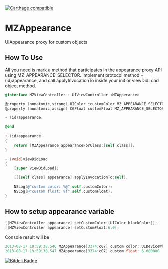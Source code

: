 [![Carthage compatible](https://img.shields.io/badge/Carthage-compatible-4BC51D.svg?style=flat)](https://github.com/Carthage/Carthage)

MZAppearance
============

UIAppearance proxy for custom objects

## How To Use

All you need is mark a method that participates in the appearance proxy API using MZ_APPEARANCE_SELECTOR.
Implement <MZAppearance> protocol method + (id)appearance, and call applyInvocationTo inside your init or viewDidLoad object method.

``` objective-c
@interface MZViewController : UIViewController <MZApperance>

@property (nonatomic,strong) UIColor *customColor MZ_APPEARANCE_SELECTOR;
@property (nonatomic,assign) CGFloat customFloat MZ_APPEARANCE_SELECTOR;

+ (id)appearance;

@end
```

``` objective-c
+ (id)appearance
{
    return [MZAppearance appearanceForClass:[self class]];
}

- (void)viewDidLoad
{
    [super viewDidLoad];

    [[[self class] appearance] applyInvocationTo:self];
    
    NSLog(@"custom color: %@",self.customColor);
    NSLog(@"custom float: %f",self.customFloat);
}
```

## How to setup appearance variable

``` objective-c
[[MZViewController appearance] setCustomColor:[UIColor blackColor]];
[[MZViewController appearance] setCustomFloat:6.0];
```

Console result will be

``` objective-c
2013-08-17 19:59:38.546 MZAppearance[3374:c07] custom color: UIDeviceWhiteColorSpace 0 1
2013-08-17 19:59:38.547 MZAppearance[3374:c07] custom float: 6.000000
```




[![Bitdeli Badge](https://d2weczhvl823v0.cloudfront.net/m1entus/mzappearance/trend.png)](https://bitdeli.com/free "Bitdeli Badge")

